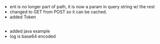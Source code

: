 ##
- ent is no longer part of path, it is now a param in query string w/ the rest
- changed to GET from POST so it can be cached.
- added Token

##
- added java example
- log is base64 encoded